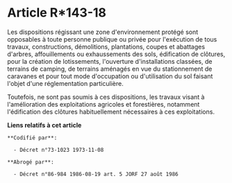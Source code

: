# Article R*143-18

Les dispositions régissant une zone d'environnement protégé sont opposables à toute personne publique ou privée pour
l'exécution de tous travaux, constructions, démolitions, plantations, coupes et abattages d'arbres, affouillements ou
exhaussements des sols, édification de clôtures, pour la création de lotissements, l'ouverture d'installations classées, de
terrains de camping, de terrains aménagés en vue du stationnement de caravanes et pour tout mode d'occupation ou
d'utilisation du sol faisant l'objet d'une réglementation particulière.

Toutefois, ne sont pas soumis à ces dispositions, les travaux visant à l'amélioration des exploitations agricoles et
forestières, notamment l'édification des clôtures habituellement nécessaires à ces exploitations.

**Liens relatifs à cet article**

	**Codifié par**:

	  - Décret n°73-1023 1973-11-08

	**Abrogé par**:

	  - Décret n°86-984 1986-08-19 art. 5 JORF 27 août 1986
